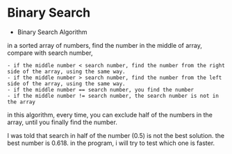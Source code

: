 # Binary Search


- Binary Search Algorithm 

in a sorted array of numbers, find the number in the middle of array, compare with search number, 

	
	- if the middle number < search number, find the number from the right side of the array, using the same way.
	- if the middle number > search number, find the number from the left side of the array, using the same way.
	- if the middle number == search number, you find the number
	- if the middle number != search number, the search number is not in the array
	
in this algorithm, every time, you can exclude half of the numbers in the array, until you finally find the number.


I was told that search in half of the number (0.5) is not the best solution. the best number is 0.618. in the program, i will try to test which one is faster.

